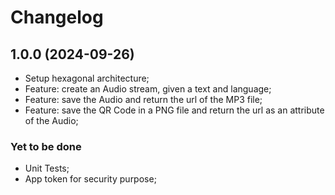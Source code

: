 # Changelog

## 1.0.0 (2024-09-26)

* Setup hexagonal architecture;
* Feature: create an Audio stream, given a text and language;
* Feature: save the Audio and return the url of the MP3 file;
* Feature: save the QR Code in a PNG file and return the url as an attribute of the Audio;

### Yet to be done

* Unit Tests;
* App token for security purpose;
